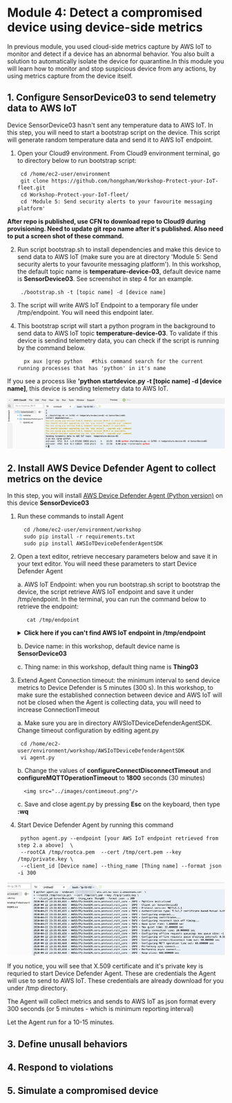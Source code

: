 # Module 4: Detect a compromised device using device-side metrics 

In previous module, you used cloud-side metrics capture by AWS IoT to monitor and detect if a device has an abnormal behavior. You also built a solution to automatically isolate the device for quarantine.In this module you will learn how to monitor and stop suspicious device from any actions, by using metrics capture from the device itself. 

## 1. Configure SensorDevice03 to send telemetry data to AWS IoT

Device SensorDevice03 hasn't sent any temperature data to AWS IoT. In this step, you will need to start a bootstrap script on the device. This script will generate random temperature data and send it to AWS IoT endpoint.

1. Open your Cloud9 environment. From Cloud9 environment terminal, go to directory below to run bootstrap script:
      
        cd /home/ec2-user/environment
        git clone https://github.com/hongpham/Workshop-Protect-your-IoT-fleet.git
        cd Workshop-Protect-your-IoT-fleet/
        cd 'Module 5: Send security alerts to your favourite messaging platform'
        
**After repo is published, use CFN to download repo to Cloud9 during provisioning. Need to update git repo name after it's published. Also need to put a screen shot of these command.**

2. Run script bootstrap.sh to install dependencies and make this device to send data to AWS IoT (make sure you are at directory 'Module 5: Send security alerts to your favourite messaging platform'). In this workshop, the default topic name is **temperature-device-03**, default device name is **SensorDevice03**. See screenshot in step 4 for an example. 

        ./bootstrap.sh -t [topic name] -d [device name]
        
3. The script will write AWS IoT Endpoint to a temporary file under /tmp/endpoint. You will need this endpoint later. 

4. This bootstrap script will start a python program in the background to send data to AWS IoT topic **temperature-device-03**. To validate if this device is sendind telemetry data, you can check if the script is running by the command below.
        
         px aux |grep python   #this command search for the current running processes that has 'python' in it's name
         
If you see a process like **'python startdevice.py -t [topic name] -d [device name]**, this device is sending telemetry data to AWS IoT.
 
<img src="../images/bootstrapscript.png"/>
  
## 2. Install AWS Device Defender Agent to collect metrics on the device

In this step, you will install [AWS Device Defender Agent (Python version)](https://github.com/aws-samples/aws-iot-device-defender-agent-sdk-python) on this device **SensorDevice03**

1. Run these commands to install Agent

         cd /home/ec2-user/environment/workshop
         sudo pip install -r requirements.txt 
         sudo pip install AWSIoTDeviceDefenderAgentSDK
         
2. Open a text editor, retrieve neccesary parameters below and save it in your text editor. You will need these parameters to start Device Defender Agent

      a. AWS IoT Endpoint: when you run bootstrap.sh script to bootstrap the device, the script retrieve AWS IoT endpoint and save it under /tmp/endpoint. In the terminal, you can run the command  below to retrieve the endpoint:
       
          cat /tmp/endpoint
          
 
   **<details><summary>Click here if you can't find AWS IoT endpoint in /tmp/endpoint</summary><br>**
  
     1. If you don't have AWS IoT Endpoint in file /tmp/endpoint, you can retrieve it manually from AWS IoT Console.

     2. Go to **AWS IoT Core console**. Make sure that you are in the correct region. Click **Manage** to view list of IoT things. Click on any thing, for example **Thing01**. Click **Interact**. Copy the Rest API endpoint under **HTTPS**
    
        <img src="../images/endpoint.png"/>

   </details>
   
   
    b. Device name: in this workshop, default device name is  **SensorDevice03**
    
    c. Thing name: in this workshop, default thing name is **Thing03**

3. Extend Agent Connection timeout: the minimum interval to send device metrics to Device Defender is 5 minutes (300 s). In this workshop, to make sure the established connection between device and AWS IoT will not be closed when the Agent is collecting data, you will need to increase ConnectionTimeout
      
      a. Make sure you are in directory AWSIoTDeviceDefenderAgentSDK. Change timeout configuration by editing agent.py 
      
        cd /home/ec2-user/environment/workshop/AWSIoTDeviceDefenderAgentSDK
        vi agent.py
        
      b. Change the values of **configureConnectDisconnectTimeout** and **configureMQTTOperationTimeout** to **1800** seconds (30 minutes) 
      
         <img src="../images/contimeout.png"/>

      c. Save and close agent.py by pressing **Esc** on the keyboard, then type **:wq**
      
4. Start Device Defender Agent by running this command
        
        python agent.py --endpoint [your AWS IoT endpoint retrieved from step 2.a above]  \
        --rootCA /tmp/rootca.pem  --cert /tmp/cert.pem --key /tmp/private.key \
        --client_id [Device name] --thing_name [Thing name] --format json -i 300

<img src="../images/startagent.png"/>


If you notice, you will see that X.509 certificate and it's private key is requried to start Device Defender Agent. These are credentials the Agent will use to send to AWS IoT. These credentials are already download for you under /tmp directory.

The Agent will collect metrics and sends to AWS IoT as json format every 300 seconds (or 5 minutes - which is minimum reporting interval)

Let the Agent run for a 10-15 minutes. 

## 3. Define unusall behaviors

## 4. Respond to violations

## 5. Simulate a compromised device
